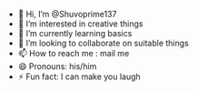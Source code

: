 - 👋 Hi, I’m @Shuvoprime137
- 👀 I’m interested in creative things
- 🌱 I’m currently learning basics
- 💞️ I’m looking to collaborate on suitable things
- 📫 How to reach me : mail me 
- 😄 Pronouns: his/him
- ⚡ Fun fact: I can make you laugh

<!---
Shuvoprime137/Shuvoprime137 is a ✨ special ✨ repository because its `README.md` (this file) appears on your GitHub profile.
You can click the Preview link to take a look at your changes.
--->
